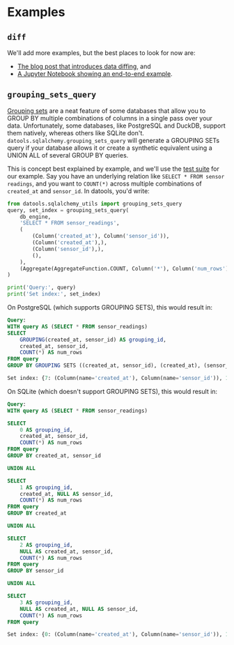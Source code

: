 # Examples

## `diff`
We'll add more examples, but the best places to look for now are:
* [The blog post that introduces data diffing](https://blog.marcua.net/2022/02/20/data-diffs-algorithms-for-explaining-what-changed-in-a-dataset.html), and
* [A Jupyter Notebook showing an end-to-end example](https://github.com/marcua/datools/blob/main/examples/diff/intel-sensor.ipynb).

## `grouping_sets_query`

[Grouping
sets](https://www.geeksforgeeks.org/postgresql-grouping-sets/) are a
neat feature of some databases that allow you to GROUP BY multiple
combinations of columns in a single pass over your
data. Unfortunately, some databases, like PostgreSQL and DuckDB,
support them natively, whereas others like SQLite
don't. `datools.sqlalchemy.grouping_sets_query` will generate a
GROUPING SETs query if your database allows it or create a synthetic
equivalent using a UNION ALL of several GROUP BY queries.

This is concept best explained by example, and we'll use the [test
suite](https://github.com/marcua/datools/blob/14752f0e841a89a9c991bc9893e58d3b708cac7d/tests/test_sqlalchemy_utils.py#L15)
for our example. Say you have an underlying relation like `SELECT *
FROM sensor readings`, and you want to `COUNT(*)` across multiple
combinations of `created_at` and `sensor_id`. In datools, you'd write:

```python
from datools.sqlalchemy_utils import grouping_sets_query
query, set_index = grouping_sets_query(
    db_engine,
    'SELECT * FROM sensor_readings',
    (
        (Column('created_at'), Column('sensor_id')),
        (Column('created_at'),),
        (Column('sensor_id'),),
        (),
    ),
    (Aggregate(AggregateFunction.COUNT, Column('*'), Column('num_rows')), )
)

print('Query:', query)
print('Set index:', set_index)
```


On PostgreSQL (which supports GROUPING SETS), this would result in:
```sql
Query:
WITH query AS (SELECT * FROM sensor_readings)
SELECT
    GROUPING(created_at, sensor_id) AS grouping_id,
    created_at, sensor_id,
    COUNT(*) AS num_rows
FROM query
GROUP BY GROUPING SETS ((created_at, sensor_id), (created_at), (sensor_id), ())
```

```python
Set index: {7: (Column(name='created_at'), Column(name='sensor_id')), 11: (Column(name='created_at'),), 13: (Column(name='sensor_id'),), 14: ()}
```




On SQLite (which doesn't support GROUPING SETS), this would result in:
```sql
Query:
WITH query AS (SELECT * FROM sensor_readings)

SELECT
    0 AS grouping_id,
    created_at, sensor_id,
    COUNT(*) AS num_rows
FROM query
GROUP BY created_at, sensor_id

UNION ALL

SELECT
    1 AS grouping_id,
    created_at, NULL AS sensor_id,
    COUNT(*) AS num_rows
FROM query
GROUP BY created_at

UNION ALL

SELECT
    2 AS grouping_id,
    NULL AS created_at, sensor_id,
    COUNT(*) AS num_rows
FROM query
GROUP BY sensor_id

UNION ALL

SELECT
    3 AS grouping_id,
    NULL AS created_at, NULL AS sensor_id,
    COUNT(*) AS num_rows
FROM query
```

```python
Set index: {0: (Column(name='created_at'), Column(name='sensor_id')), 1: (Column(name='created_at'),), 2: (Column(name='sensor_id'),), 3: ()}
```
